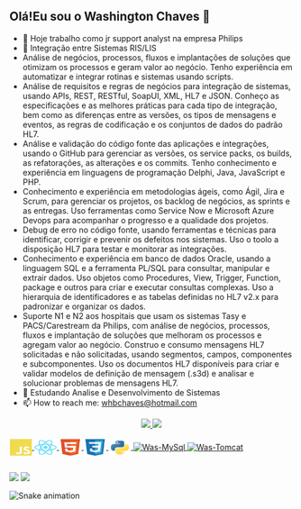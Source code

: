 ## Olá!Eu sou o Washington Chaves 👋


- 🔭 Hoje trabalho como  jr support analyst na empresa Philips
- 🔭 Integração entre Sistemas RIS/LIS
- Análise de negócios, processos, fluxos e implantações de soluções que otimizam os processos e geram valor ao negócio. Tenho experiência em automatizar e integrar rotinas e sistemas usando scripts.
- Análise de requisitos e regras de negócios para integração de sistemas, usando APIs, REST, RESTful, SoapUI, XML, HL7 e JSON. Conheço as especificações e as melhores práticas para cada tipo de integração, bem como as diferenças entre as versões, os tipos de mensagens e eventos, as regras de codificação e os conjuntos de dados do padrão HL7.
- Análise e validação do código fonte das aplicações e integrações, usando o GitHub para gerenciar as versões, os service packs, os builds, as refatorações, as alterações e os commits. Tenho conhecimento e experiência em linguagens de programação Delphi, Java, JavaScript e PHP.
- Conhecimento e experiência em metodologias ágeis, como Ágil, Jira e Scrum, para gerenciar os projetos, os backlog de negócios, as sprints e as entregas. Uso ferramentas como Service Now e Microsoft Azure Devops para acompanhar o progresso e a qualidade dos projetos.
- Debug de erro no código fonte, usando ferramentas e técnicas para identificar, corrigir e prevenir os defeitos nos sistemas. Uso o toolo a disposição HL7 para testar e monitorar as integrações.
- Conhecimento e experiência em banco de dados Oracle, usando a linguagem SQL e a ferramenta PL/SQL para consultar, manipular e extrair dados. Uso objetos como Procedures, View, Trigger, Function, package e outros para criar e executar consultas complexas. Uso a hierarquia de identificadores e as tabelas definidas no HL7 v2.x para padronizar e organizar os dados.
- Suporte N1 e N2 aos hospitais que usam os sistemas Tasy e PACS/Carestream da Philips, com análise de negócios, processos, fluxos e implantação de soluções que melhoram os processos e agregam valor ao negócio. Construo e consumo mensagens HL7 solicitadas e não solicitadas, usando segmentos, campos, componentes e subcomponentes. Uso os documentos HL7 disponíveis para criar e validar modelos de definição de mensagem (.s3d) e analisar e solucionar problemas de mensagens HL7. 
- 🌱 Estudando Analise e Desenvolvimento de Sistemas
- 📫 How to reach me: whbchaves@hotmail.com


<div align="center">
  <a href="https://github.com/washingtonchaves">
  <img height="180em" src="https://github-readme-stats.vercel.app/api?username=washingtonchaves&show_icons=true&theme=dark&include_all_commits=true&count_private=true"/>
  <img height="180em" src="https://github-readme-stats.vercel.app/api/top-langs/?username=washingtonchaves&layout=compact&langs_count=7&theme=dark"/>
</div>

<div style="display: inline_block"><br>
  <img align="center" alt="Was-Js" height="30" width="40" src="https://raw.githubusercontent.com/devicons/devicon/master/icons/javascript/javascript-plain.svg">
  <img align="center" alt="Was-React" height="30" width="40" src="https://raw.githubusercontent.com/devicons/devicon/master/icons/react/react-original.svg">
  <img align="center" alt="Was-HTML" height="30" width="40" src="https://raw.githubusercontent.com/devicons/devicon/master/icons/html5/html5-original.svg">
  <img align="center" alt="Was-CSS" height="30" width="40" src="https://raw.githubusercontent.com/devicons/devicon/master/icons/css3/css3-original.svg">
  <img align="center" alt="Was-Python" height="30" width="40" src="https://raw.githubusercontent.com/devicons/devicon/master/icons/python/python-original.svg">
  <img align="center" alt="Was-MySql" height="30" width="40" src="https://cdn.jsdelivr.net/gh/devicons/devicon/icons/mysql/mysql-original.svg">
  <img align="center" alt="Was-Tomcat" height="30" width="40" src="https://cdn.jsdelivr.net/gh/devicons/devicon/icons/tomcat/tomcat-original.svg">
</div>

  ##
  
  <div> 
  <a href="https://instagram.com/henrique_chaves09" target="_blank"><img src="https://img.shields.io/badge/-Instagram-%23E4405F?style=for-the-badge&logo=instagram&logoColor=white" target="_blank"></a>
  <a href="https://www.linkedin.com/in/washington-henrique-chaves-543b64178" target="_blank"><img src="https://img.shields.io/badge/-LinkedIn-%230077B5?style=for-the-badge&logo=linkedin&logoColor=white" target="_blank"></a> 

  ![Snake animation](https://github.com/washingtonchaves/washingtonchaves/blob/output/github-contribution-grid-snake.svg)
  
</div>
